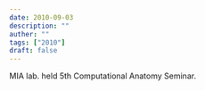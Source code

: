 ```yaml
---
date: 2010-09-03
description: ""
auther: ""
tags: ["2010"]
draft: false
---
```

MIA lab. held 5th Computational Anatomy Seminar.
